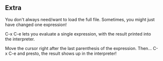 ## Extra

You don't always need/want to load the full file. Sometimes, you might just
have changed one expression!

C-x C-e lets you evaluate a single expression, with the result printed into
the interpreter.

Move the cursor right after the last parenthesis of the expression. Then...
C-x C-e and presto, the result shows up in the interpreter!

